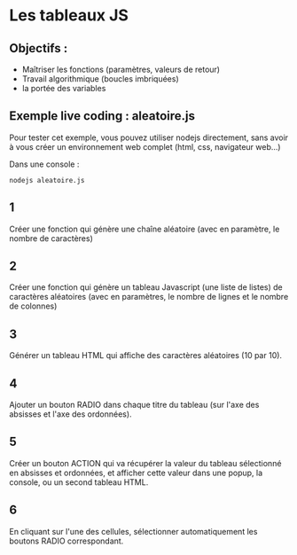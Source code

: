 # Les tableaux JS

## Objectifs :

- Maîtriser les fonctions (paramètres, valeurs de retour)
- Travail algorithmique (boucles imbriquées)
- la portée des variables

## Exemple live coding : aleatoire.js

Pour tester cet exemple, vous pouvez utiliser nodejs directement, sans avoir à vous créer un environnement web complet (html, css, navigateur web...)

Dans une console :
```
nodejs aleatoire.js
```

## 1

Créer une fonction qui génère une chaîne aléatoire (avec en paramètre, le nombre de caractères)

## 2

Créer une fonction qui génère un tableau Javascript (une liste de listes) de caractères aléatoires (avec en paramètres, le nombre de lignes et le nombre de colonnes)

## 3

Générer un tableau HTML qui affiche des caractères aléatoires (10 par 10).

## 4

Ajouter un bouton RADIO dans chaque titre du tableau (sur l'axe des absisses et l'axe des ordonnées).

## 5

Créer un bouton ACTION qui va récupérer la valeur du tableau sélectionné en absisses et ordonnées, et afficher cette valeur dans une popup, la console, ou un second tableau HTML.

## 6

En cliquant sur l'une des cellules, sélectionner automatiquement les boutons RADIO correspondant.
